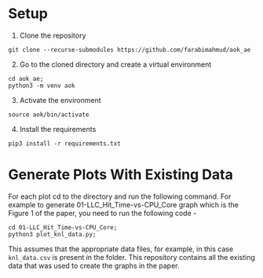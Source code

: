 # Setup
1. Clone the repository
  ```
  git clone --recurse-submodules https://github.com/farabimahmud/aok_ae

  ```
2. Go to the cloned directory and create a virtual environment 
  ```
  cd aok_ae;
  python3 -m venv aok 
  ```
3. Activate the environment 
  ```
  source aok/bin/activate
  ```

4. Install the requirements 
  ```
  pip3 install -r requirements.txt
  ```

# Generate Plots With Existing Data

For each plot cd to the directory and run the following command. For example to generate 01-LLC_Hit_Time-vs-CPU_Core graph which is the Figure 1 of the paper, you need to run the following code - 
```
cd 01-LLC_Hit_Time-vs-CPU_Core;
python3 plot_knl_data.py;
```
This assumes that the appropriate data files, for example, in this case `knl_data.csv` is present in the folder. This repository contains all the existing data that was used to create the graphs in the paper. 

